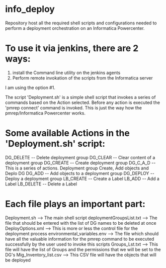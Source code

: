 # info_deploy

Repository host all the required shell scripts and configurations needed to perform a deployment
orchestration on an Informatica Powercenter.

# To use it via jenkins, there are 2 ways:
1. install the Command line utility on the jenkins agents
2. Perform remote invokation of the scripts from the Informatica server

I am using the option #1.

The script 'Deployment.sh' is a simple shell script that invokes a series of commands based on the Action selected. Before any action is executed the 'pmrep connect' command is invoked. This is just the way how the pmrep/Informatica Powercenter works.

# Some available Actions in the 'Deployment.sh' script:

DG_DELETE  -- Delete deployment group
DG_CLEAR   -- Clear content of a deployment group
DG_CREATE  -- Create deployment group
DG_C_A_D   -- This is a series of actions. Deployment group Create, Add objects and Deplo DG
DG_ADD     -- Add objects to a deployment group
DG_DEPLOY  -- Deploy a deployment group
LB_CREATE  -- Create a Label
LB_ADD     -- Add a Label
LB_DELETE  -- Delete a Label

# Each file plays an important part:
Deployment.sh  --> The main shell script
deploymentGroupsList.txt  --> The file that should be entered with the list of DG names to be deleted at once
DeployOptions.xml  --> This is more or less the control file for the deployment process
environmental_variables.env  --> The file which should have all the valuable information for the pmrep command to be executed successfully by the user used to invoke this scripts
Groups_Lst.txt   --> This file will have the list of Groups and the permissions that we will be set to the DG's
Mig_Inventory_list.csv  --> This CSV file will have the objects that will be deployed
